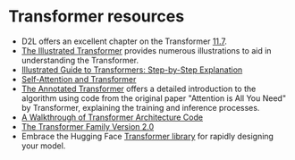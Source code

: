 
# Transformer resources

- D2L offers an excellent chapter on the Transformer [11.7](https://d2l.ai/chapter_attention-mechanisms-and-transformers/transformer.html).
- [The Illustrated Transformer](https://jalammar.github.io/illustrated-transformer/) provides numerous illustrations to aid in understanding the Transformer.
- [Illustrated Guide to Transformers: Step-by-Step Explanation](https://towardsdatascience.com/illustrated-guide-to-transformers-step-by-step-explanation-f74876522bc0)
- [Self-Attention and Transformer](https://luweikxy.gitbook.io/machine-learning-notes/self-attention-and-transformer)
- [The Annotated Transformer](https://nlp.seas.harvard.edu/annotated-transformer/) offers a detailed introduction to the algorithm using code from the original paper "Attention is All You Need" by Transformer, explaining the training and inference processes.
- [A Walkthrough of Transformer Architecture Code](https://github.com/markriedl/transformer-walkthrough/tree/main)
- [The Transformer Family Version 2.0](https://towardsdatascience.com/transformer-networks-a-mathematical-explanation-why-scaling-the-dot-products-leads-to-more-stable-414f87391500)
- Embrace the Hugging Face [Transformer library](https://huggingface.co/docs/transformers/en/installation) for rapidly designing your model.

